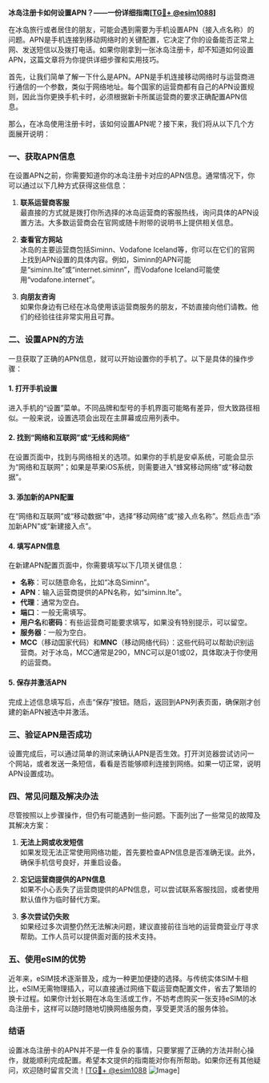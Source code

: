 **冰岛注册卡如何设置APN？——一份详细指南[[TG💪+ @esim1088](https://t.me/s/esim1088)]**

在冰岛旅行或者居住的朋友，可能会遇到需要为手机设置APN（接入点名称）的问题。APN是手机连接到移动网络时的关键配置，它决定了你的设备能否正常上网、发送短信以及拨打电话。如果你刚拿到一张冰岛注册卡，却不知道如何设置APN，这篇文章将为你提供详细步骤和实用技巧。

首先，让我们简单了解一下什么是APN。APN是手机连接移动网络时与运营商进行通信的一个参数，类似于网络地址。每个国家的运营商都有自己的APN设置规则，因此当你更换手机卡时，必须根据新卡所属运营商的要求正确配置APN信息。

那么，在冰岛使用注册卡时，该如何设置APN呢？接下来，我们将从以下几个方面展开说明：

### **一、获取APN信息**
在设置APN之前，你需要知道你的冰岛注册卡对应的APN信息。通常情况下，你可以通过以下几种方式获得这些信息：

1. **联系运营商客服**  
   最直接的方式就是拨打你所选择的冰岛运营商的客服热线，询问具体的APN设置方法。大多数运营商会在官网或随卡附带的说明书上提供相关信息。

2. **查看官方网站**  
   冰岛的主要运营商包括Siminn、Vodafone Iceland等，你可以在它们的官网上找到APN设置的具体内容。例如，Siminn的APN可能是“siminn.lte”或“internet.siminn”，而Vodafone Iceland可能使用“vodafone.internet”。

3. **向朋友咨询**  
   如果你身边有已经在冰岛使用该运营商服务的朋友，不妨直接向他们请教。他们的经验往往非常实用且可靠。

### **二、设置APN的方法**
一旦获取了正确的APN信息，就可以开始设置你的手机了。以下是具体的操作步骤：

#### **1. 打开手机设置**
进入手机的“设置”菜单。不同品牌和型号的手机界面可能略有差异，但大致路径相似。一般来说，设置选项会出现在主屏幕或应用列表中。

#### **2. 找到“网络和互联网”或“无线和网络”**
在设置页面中，找到与网络相关的选项。如果你的手机是安卓系统，可能会显示为“网络和互联网”；如果是苹果iOS系统，则需要进入“蜂窝移动网络”或“移动数据”。

#### **3. 添加新的APN配置**
在“网络和互联网”或“移动数据”中，选择“移动网络”或“接入点名称”。然后点击“添加新APN”或“新建接入点”。

#### **4. 填写APN信息**
在新建APN配置页面中，你需要填写以下几项关键信息：
- **名称**：可以随意命名，比如“冰岛Siminn”。
- **APN**：输入运营商提供的APN名称，如“siminn.lte”。
- **代理**：通常为空白。
- **端口**：一般无需填写。
- **用户名**和**密码**：有些运营商可能要求填写，如果没有特别提示，可以留空。
- **服务器**：一般为空白。
- **MCC**（移动国家代码）和**MNC**（移动网络代码）：这些代码可以帮助识别运营商。对于冰岛，MCC通常是290，MNC可以是01或02，具体取决于你使用的运营商。

#### **5. 保存并激活APN**
完成上述信息填写后，点击“保存”按钮。随后，返回到APN列表页面，确保刚才创建的新APN被选中并激活。

### **三、验证APN是否成功**
设置完成后，可以通过简单的测试来确认APN是否生效。打开浏览器尝试访问一个网站，或者发送一条短信，看看是否能够顺利连接到网络。如果一切正常，说明APN设置成功。

### **四、常见问题及解决办法**
尽管按照以上步骤操作，但仍有可能遇到一些问题。下面列出了一些常见的故障及其解决方案：

1. **无法上网或收发短信**  
   如果发现无法正常使用网络功能，首先要检查APN信息是否准确无误。此外，确保手机信号良好，并重启设备。

2. **忘记运营商提供的APN信息**  
   如果不小心丢失了运营商提供的APN信息，可以尝试联系客服找回，或者使用默认值作为临时替代方案。

3. **多次尝试仍失败**  
   如果经过多次调整仍然无法解决问题，建议直接前往当地的运营商营业厅寻求帮助。工作人员可以提供面对面的技术支持。

### **五、使用eSIM的优势**
近年来，eSIM技术逐渐普及，成为一种更加便捷的选择。与传统实体SIM卡相比，eSIM无需物理插入，可以直接通过网络下载运营商配置文件，省去了繁琐的换卡过程。如果你计划长期在冰岛生活或工作，不妨考虑购买一张支持eSIM的冰岛注册卡，这样可以随时随地切换网络服务商，享受更灵活的服务体验。

### **结语**
设置冰岛注册卡的APN并不是一件复杂的事情，只要掌握了正确的方法并耐心操作，就能顺利完成配置。希望本文提供的指南能对你有所帮助。如果你还有其他疑问，欢迎随时留言交流！[[TG💪+ @esim1088](https://t.me/s/esim1088) ![Image](https://i.postimg.cc/4NQfJmqS/Snipaste-2025-05-13-00-14-12.png)]